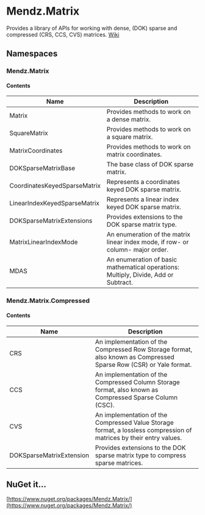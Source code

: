 # Mendz.Matrix
Provides a library of APIs for working with dense, (DOK) sparse and compressed (CRS, CCS, CVS) matrices. [Wiki](https://github.com/etmendz/Mendz.Matrix/wiki)
## Namespaces
### Mendz.Matrix
#### Contents
Name | Description
---- | -----------
Matrix | Provides methods to work on a dense matrix.
SquareMatrix | Provides methods to work on a square matrix.
MatrixCoordinates | Provides methods to work on matrix coordinates.
DOKSparseMatrixBase | The base class of DOK sparse matrix.
CoordinatesKeyedSparseMatrix | Represents a coordinates keyed DOK sparse matrix.
LinearIndexKeyedSparseMatrix | Represents a linear index keyed DOK sparse matrix.
DOKSparseMatrixExtensions | Provides extensions to the DOK sparse matrix type.
MatrixLinearIndexMode | An enumeration of the matrix linear index mode, if row- or column- major order.
MDAS | An enumeration of basic mathematical operations: Multiply, Divide, Add or Subtract.
### Mendz.Matrix.Compressed
#### Contents
Name | Description
---- | -----------
CRS | An implementation of the Compressed Row Storage format, also known as Compressed Sparse Row (CSR) or Yale format.
CCS | An implementation of the Compressed Column Storage format, also known as Compressed Sparse Column (CSC).
CVS | An implementation of the Compressed Value Storage format, a lossless compression of matrices by their entry values.
DOKSparseMatrixExtension | Provides extensions to the DOK sparse matrix type to compress sparse matrices.
## NuGet it...
[https://www.nuget.org/packages/Mendz.Matrix/](https://www.nuget.org/packages/Mendz.Matrix/)
